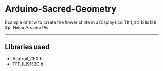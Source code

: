 # Arduino-Sacred-Geometry
Example of how to create the flower of life in a Display Lcd Tft 1,44 128x128 Spi Nokia Arduino Pic.

--- 
Libraries used 
---
- Adafruit_GFX.h
- TFT_ILI9163C.h

